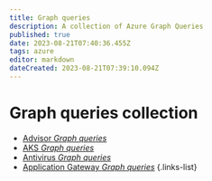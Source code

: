 ```yaml
---
title: Graph queries
description: A collection of Azure Graph Queries
published: true
date: 2023-08-21T07:40:36.455Z
tags: azure
editor: markdown
dateCreated: 2023-08-21T07:39:10.094Z
---
```


# Graph queries collection


- [Advisor *Graph queries*](/install/requirements)
- [AKS *Graph queries*](/install/requirements)
- [Antivirus *Graph queries*](/install/requirements)
- [Application Gateway *Graph queries*](/install/requirements)
{.links-list}